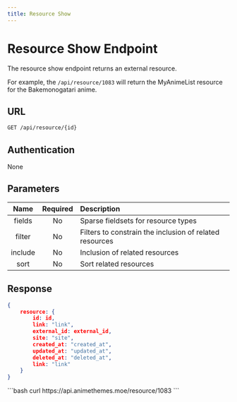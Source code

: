 ```yaml
---
title: Resource Show
---
```


<Block>

# Resource Show Endpoint

The resource show endpoint returns an external resource.

For example, the `/api/resource/1083` will return the MyAnimeList resource for the Bakemonogatari anime.

## URL

```sh
GET /api/resource/{id}
```

## Authentication

None

## Parameters

| Name    | Required | Description                                             |
| :-----: | :------: | :------------------------------------------------------ |
| fields  | No       | Sparse fieldsets for resource types                     |
| filter  | No       | Filters to constrain the inclusion of related resources |
| include | No       | Inclusion of related resources                          |
| sort    | No       | Sort related resources                                  |

## Response

```json
{
    resource: {
        id: id,
        link: "link",
        external_id: external_id,
        site: "site",
        created_at: "created_at",
        updated_at: "updated_at",
        deleted_at: "deleted_at",
        link: "link"
    }
}
```

<Example>

<CURL>
```bash
curl https://api.animethemes.moe/resource/1083
```
</CURL>

</Example>

</Block>